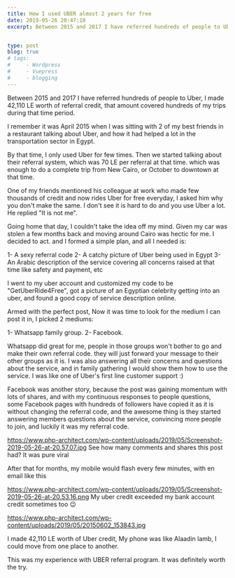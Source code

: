```yaml
---
title: How I used UBER almost 2 years for free
date: 2019-05-26 20:47:18
excerpt: Between 2015 and 2017 I have referred hundreds of people to Uber, I made 42,110 LE worth of referral credit, that amount covered hundreds of my trips during that time period.


type: post
blog: true
# tags:
#     - Wordpress
#     - Vuepress
#     - blogging
---
```




Between 2015 and 2017 I have referred hundreds of people to Uber, I made 42,110 LE worth of referral credit, that amount covered hundreds of my trips during that time period.

I remember it was April 2015 when I was sitting with 2 of my best friends in a restaurant talking about Uber, and how it had helped a lot in the transportation sector in Egypt.

By that time, I only used Uber for few times. Then we started talking about their referral system, which was 70 LE per referral at that time. which was enough to do a complete trip from New Cairo, or October to downtown at that time.

One of my friends mentioned his colleague at work who made few thousands of credit and now rides Uber for free everyday, I asked him why you don't make the same. I don't see it is hard to do and you use Uber a lot. He replied "It is not me".

Going home that day, I couldn't take the idea off my mind. Given my car was stolen a few months back and moving around Cairo was hectic for me. I decided to act. and I formed a simple plan, and all I needed is:

1- A sexy referral code
2- A catchy picture of Uber being used in Egypt
3- An Arabic description of the service covering all concerns raised at that time like safety and payment, etc


I went to my uber account and customized my code to be "GetUberRide4Free", got a picture of an Egyptian celebrity getting into an uber, and found a good copy of service description online.

Armed with the perfect post, Now it was time to look for the medium I can post it in, I picked 2 mediums:

1- Whatsapp family group.
2- Facebook.

Whatsapp did great for me, people in those groups won't bother to go and make their own referral code. they will just forward your message to their other groups as it is. I was also answering all their concerns and questions about the service, and in family gathering I would show them how to use the service. I was like one of Uber's first line customer support :)

Facebook was another story, because the post was gaining momentum with lots of shares, and with my continuous responses to people questions, some Facebook pages with hundreds of followers have copied it as it is without changing the referral code, and the awesome thing is they started answering members questions about the service, convincing more people to join, and luckily it was my referral code.


https://www.php-architect.com/wp-content/uploads/2019/05/Screenshot-2019-05-26-at-20.57.07.jpg
See how many comments and shares this post had? It was pure viral

After that for months, my mobile would flash every few minutes, with en email like this

https://www.php-architect.com/wp-content/uploads/2019/05/Screenshot-2019-05-26-at-20.53.16.png
My uber credit exceeded my bank account credit sometimes too 😉

https://www.php-architect.com/wp-content/uploads/2019/05/20150602_153843.jpg

I made 42,110 LE worth of Uber credit, My phone was like Alaadin lamb, I could move from one place to another.

This was my experience with UBER referral program. It was definitely worth the try.